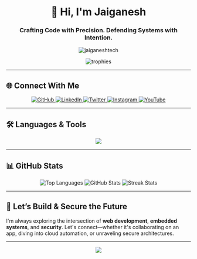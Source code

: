 <h1 align="center">👋 Hi, I'm Jaiganesh</h1>
<h3 align="center">Crafting Code with Precision. Defending Systems with Intention.</h3>

<p align="center">
  <img src="https://komarev.com/ghpvc/?username=jaiganeshtech&label=Profile%20views&color=0e75b6&style=flat" alt="jaiganeshtech" />
</p>

<div align="center">
  <img src="https://github-profile-trophy.vercel.app/?username=jaiganeshtech&theme=onedark&no-frame=true&row=2&column=4" alt="trophies" />
</div>

---

## 🌐 Connect With Me

<p align="center">
  <a href="https://github.com/jaiganeshtech" target="_blank">
    <img src="https://img.shields.io/badge/GitHub-100000?style=for-the-badge&logo=github&logoColor=white" alt="GitHub"/>
  </a>
  <a href="https://www.linkedin.com/in/jai-ganesh-389505285?utm_source=share&utm_campaign=share_via&utm_content=profile&utm_medium=android_app" target="_blank">
    <img src="https://img.shields.io/badge/LinkedIn-0077B5?style=for-the-badge&logo=linkedin&logoColor=white" alt="LinkedIn"/>
  </a>
  <a href="https://x.com/Cyberjaitech?t=xXFec0GKgRgffwIninNgYg&s=09" target="_blank">
    <img src="https://img.shields.io/badge/Twitter-1DA1F2?style=for-the-badge&logo=twitter&logoColor=white" alt="Twitter"/>
  </a>
  <a href="https://www.instagram.com/jaiganesh_tech?igsh=MTlxOXc1cnA3MWl0eQ==" target="_blank">
    <img src="https://img.shields.io/badge/Instagram-E4405F?style=for-the-badge&logo=instagram&logoColor=white" alt="Instagram"/>
  </a>
  <a href="https://youtube.com/@jai_tech1" target="_blank">
    <img src="https://img.shields.io/badge/YouTube-FF0000?style=for-the-badge&logo=youtube&logoColor=white" alt="YouTube"/>
  </a>
</p>

---

## 🛠️ Languages & Tools

<p align="center">
  <img src="https://skillicons.dev/icons?i=aws,android,angular,arduino,bash,bootstrap,c,cpp,css,docker,flutter,git,java,js,kotlin,linux,mariadb,mongodb,mssql,mysql,nestjs,nodejs,oracle,php,python,pytorch,react,reactnative,rust,tailwind&theme=dark" />
</p>

---

## 📊 GitHub Stats

<p align="center">
  <img src="https://github-readme-stats.vercel.app/api/top-langs?username=jaiganeshtech&layout=compact&theme=dracula&hide_border=true" alt="Top Languages"/>
  <img src="https://github-readme-stats.vercel.app/api?username=jaiganeshtech&show_icons=true&theme=dracula&hide_border=true" alt="GitHub Stats"/>
  <img src="https://github-readme-streak-stats.herokuapp.com/?user=jaiganeshtech&theme=dracula&hide_border=true" alt="Streak Stats"/>
</p>

---

## 🧭 Let’s Build & Secure the Future

I'm always exploring the intersection of **web development**, **embedded systems**, and **security**. Let's connect—whether it's collaborating on an app, diving into cloud automation, or unraveling secure architectures.

---

<p align="center">
  <img src="https://img.shields.io/badge/Made%20with-Passion%20%26%20Precision-black?style=for-the-badge&logo=github&logoColor=white" />
</p>
